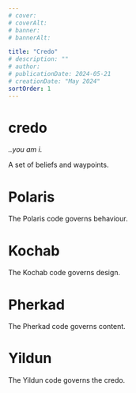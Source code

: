 ```yaml
---
# cover:
# coverAlt:
# banner:
# bannerAlt:

title: "Credo"
# description: ""
# author:
# publicationDate: 2024-05-21
# creationDate: "May 2024"
sortOrder: 1
---
```


# credo

*<span class="muted">..you am i.</span>*

A set of beliefs and waypoints.

# Polaris

The Polaris code governs behaviour.

# Kochab

The Kochab code governs design.

# Pherkad

The Pherkad code governs content.

# Yildun

The Yildun code governs the credo.


<!-- Merveilles is a collective of forward-thinking individuals who strive to better each other and their surroundings through constant creation and play. This community project is aimed at the establishment of new ways of speaking, seeing and organizing. A warm welcome to any like-minded people who feel these ideals resonate with them.

We're trying to build a community that welcomes multidisciplinarity, with somewhat high standards of discourse, focusing on the topics of experimental art, music & code. We ask of our members to consider the impact of their works on the environment, and to optimize toward living more sustainably. -->